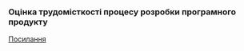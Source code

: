 ### Оцінка трудомісткості процесу розробки програмного продукту
[Посилання](https://docs.google.com/spreadsheets/d/1Po4ACBUu05NYrtxN23UtxC7OLdZa35brvLcgpW5zMdY/edit?usp=sharing)
